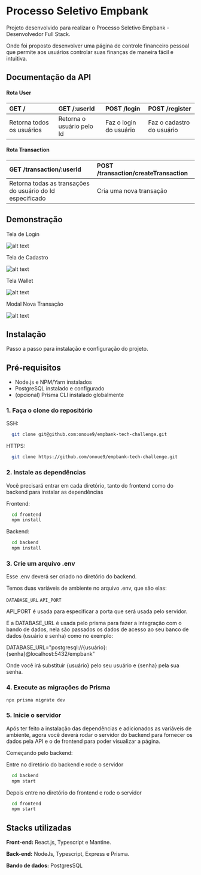 
# Processo Seletivo Empbank

Projeto desenvolvido para realizar o Processo Seletivo Empbank - Desenvolvedor Full Stack.

Onde foi proposto desenvolver uma página de controle financeiro pessoal que permite aos usuários controlar suas finanças de maneira fácil e intuitiva.

## Documentação da API

#### Rota User

| GET /                           | GET /:userId                           | POST /login | POST /register |
| :---------------------------------- | :---------------------------------- | :---------------------------------- | :---------------------------------- | 
| Retorna todos os usuários | Retorna o usuário pelo Id | Faz o login do usuário | Faz o cadastro do usuário |

#### Rota Transaction

| GET /transaction/:userId | POST /transaction/createTransaction |
| :---------------------------------- | :---------------------------------- |
| Retorna todas as transações do usuário do Id especificado | Cria uma nova transação |


## Demonstração

Tela de Login

![alt text](https://cdn.discordapp.com/attachments/851591758211055627/1075569005726797934/image.png)

Tela de Cadastro

![alt text](https://cdn.discordapp.com/attachments/851591758211055627/1075569168356753479/image.png)

Tela Wallet

![alt text](https://cdn.discordapp.com/attachments/851591758211055627/1075569375328870400/image.png)

Modal Nova Transação

![alt text](https://cdn.discordapp.com/attachments/851591758211055627/1075569470975787108/image.png)


## Instalação

Passo a passo para instalação e configuração do projeto.

## Pré-requisitos

- Node.js e NPM/Yarn instalados
- PostgreSQL instalado e configurado
- (opcional) Prisma CLI instalado globalmente

### 1. Faça o clone do repositório

SSH:
```bash
  git clone git@github.com:onoue9/empbank-tech-challenge.git
```
HTTPS:
```bash
  git clone https://github.com/onoue9/empbank-tech-challenge.git
```

### 2. Instale as dependências

Você precisará entrar em cada diretório, tanto do frontend como do backend para instalar as dependências

Frontend:
```bash
  cd frontend
  npm install
```
Backend:
```bash
  cd backend
  npm install
```

### 3. Crie um arquivo .env

Esse .env deverá ser criado no diretório do backend.

Temos duas variáveis de ambiente no arquivo .env, que são elas:

`DATABASE_URL` `API_PORT`

API_PORT é usada para especificar a porta que será usada pelo servidor.

E a DATABASE_URL é usada pelo prisma para fazer a integração com o bando de dados, nela são passados os dados de acesso ao seu banco de dados (usuário e senha) como no exemplo:

DATABASE_URL="postgresql://{usuário}:{senha}@localhost:5432/empbank"

Onde você irá substituir {usuário} pelo seu usuário e {senha} pela sua senha.

### 4. Execute as migrações do Prisma

```bash
npx prisma migrate dev
```

### 5. Inicie o servidor

Após ter feito a instalação das dependências e adicionados as variáveis de ambiente, agora você deverá rodar o servidor do backend para fornecer os dados pela API e o de frontend para poder visualizar a página.

Começando pelo backend:

Entre no diretório do backend e rode o servidor

```bash
  cd backend
  npm start
```

Depois entre no diretório do frontend e rode o servidor

```bash
  cd frontend
  npm start
```

## Stacks utilizadas

**Front-end:** React.js, Typescript e Mantine.

**Back-end:** NodeJs, Typescript, Express e Prisma.

**Bando de dados:** PostgresSQL

